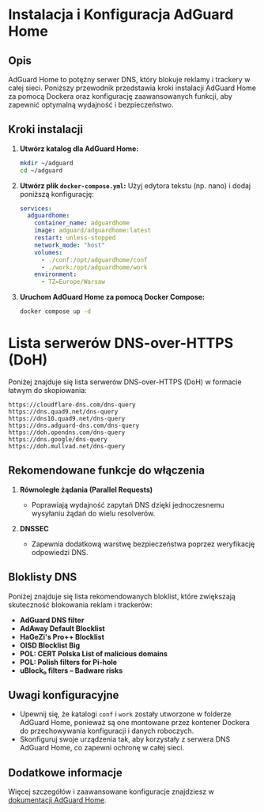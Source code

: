 # Instalacja i Konfiguracja AdGuard Home

## Opis

AdGuard Home to potężny serwer DNS, który blokuje reklamy i trackery w całej sieci. Poniższy przewodnik przedstawia kroki instalacji AdGuard Home za pomocą Dockera oraz konfigurację zaawansowanych funkcji, aby zapewnić optymalną wydajność i bezpieczeństwo.

## Kroki instalacji

1. **Utwórz katalog dla AdGuard Home:**
   ```bash
   mkdir ~/adguard
   cd ~/adguard
   ```

2. **Utwórz plik `docker-compose.yml`:**
   Użyj edytora tekstu (np. nano) i dodaj poniższą konfigurację:
   ```yaml
   services:
     adguardhome:
       container_name: adguardhome
       image: adguard/adguardhome:latest
       restart: unless-stopped
       network_mode: "host"
       volumes:
         - ./conf:/opt/adguardhome/conf
         - ./work:/opt/adguardhome/work
       environment:
         - TZ=Europe/Warsaw
   ```

3. **Uruchom AdGuard Home za pomocą Docker Compose:**
   ```bash
   docker compose up -d
   ```

# Lista serwerów DNS-over-HTTPS (DoH)

Poniżej znajduje się lista serwerów DNS-over-HTTPS (DoH) w formacie łatwym do skopiowania:

```
https://cloudflare-dns.com/dns-query
https://dns.quad9.net/dns-query
https://dns10.quad9.net/dns-query
https://dns.adguard-dns.com/dns-query
https://doh.opendns.com/dns-query
https://dns.google/dns-query
https://doh.mullvad.net/dns-query
```

## Rekomendowane funkcje do włączenia

1. **Równoległe żądania (Parallel Requests)**
   - Poprawiają wydajność zapytań DNS dzięki jednoczesnemu wysyłaniu żądań do wielu resolverów.

2. **DNSSEC**
   - Zapewnia dodatkową warstwę bezpieczeństwa poprzez weryfikację odpowiedzi DNS.

## Bloklisty DNS

Poniżej znajduje się lista rekomendowanych bloklist, które zwiększają skuteczność blokowania reklam i trackerów:

- **AdGuard DNS filter**
- **AdAway Default Blocklist**
- **HaGeZi's Pro++ Blocklist**
- **OISD Blocklist Big**
- **POL: CERT Polska List of malicious domains**
- **POL: Polish filters for Pi-hole**
- **uBlock₀ filters – Badware risks**

## Uwagi konfiguracyjne

- Upewnij się, że katalogi `conf` i `work` zostały utworzone w folderze AdGuard Home, ponieważ są one montowane przez kontener Dockera do przechowywania konfiguracji i danych roboczych.
- Skonfiguruj swoje urządzenia tak, aby korzystały z serwera DNS AdGuard Home, co zapewni ochronę w całej sieci.

## Dodatkowe informacje

Więcej szczegółów i zaawansowane konfiguracje znajdziesz w [dokumentacji AdGuard Home](https://github.com/AdguardTeam/AdGuardHome).
